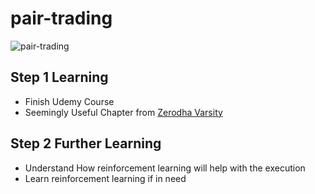 # pair-trading
![pair-trading](https://www.cryptostache.com/wp-content/uploads/2018/01/why-are-trading-pairs-important-cryptocurrency-how-to.jpg)

## Step 1 Learning 
- Finish Udemy Course
- Seemingly Useful Chapter from [Zerodha Varsity](https://zerodha.com/varsity/module/trading-systems/)

## Step 2 Further Learning
- Understand How reinforcement learning will help with the execution
- Learn reinforcement learning if in need

